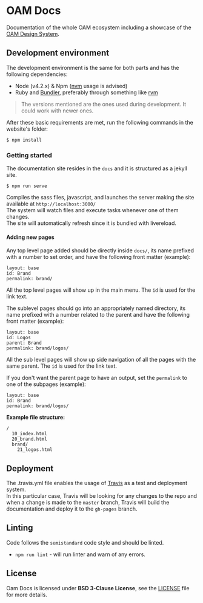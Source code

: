 # OAM Docs

Documentation of the whole OAM ecosystem including a showcase of the [OAM Design System](https://github.com/hotosm/oam-design-system).

## Development environment
The development environment is the same for both parts and has the following dependencies:

- Node (v4.2.x) & Npm ([nvm](https://github.com/creationix/nvm) usage is advised)
- Ruby and [Bundler](http://bundler.io/), preferably through something like [rvm](https://rvm.io/)

> The versions mentioned are the ones used during development. It could work with newer ones.

After these basic requirements are met, run the following commands in the website's folder:
```
$ npm install
```

### Getting started
The documentation site resides in the `docs` and it is structured as a jekyll site.

```
$ npm run serve
```
Compiles the sass files, javascript, and launches the server making the site available at `http://localhost:3000/`  
The system will watch files and execute tasks whenever one of them changes.  
The site will automatically refresh since it is bundled with livereload.

#### Adding new pages
Any top level page added should be directly inside `docs/`, its name prefixed with a number to set order, and have the following front matter (example):
```
layout: base
id: Brand
permalink: brand/
```
All the top level pages will show up in the main menu. The `id` is used for the link text.

The sublevel pages should go into an appropriately named directory, its name prefixed with a number related to the parent and have the following front matter (example):
```
layout: base
id: Logos
parent: Brand
permalink: brand/logos/
```
All the sub level pages will show up side navigation of all the pages with the same parent. The `id` is used for the link text.

If you don't want the parent page to have an output, set the `permalink` to one of the subpages (example):
```
layout: base
id: Brand
permalink: brand/logos/
```
**Example file structure:**
```
/
  10_index.html
  20_brand.html
  brand/
    21_logos.html
```

## Deployment
The .travis.yml file enables the usage of [Travis](http://travis.org) as a test and deployment system.  
In this particular case, Travis will be looking for any changes to the repo and when a change is made to the `master` branch, Travis will build the documentation and deploy it to the `gh-pages` branch.

## Linting
Code follows the `semistandard` code style and should be linted.
- `npm run lint` - will run linter and warn of any errors.

## License
Oam Docs is licensed under **BSD 3-Clause License**, see the [LICENSE](LICENSE) file for more details.

